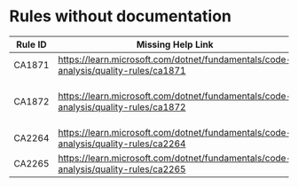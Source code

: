 # Rules without documentation

Rule ID | Missing Help Link | Title |
--------|-------------------|-------|
CA1871 | <https://learn.microsoft.com/dotnet/fundamentals/code-analysis/quality-rules/ca1871> | Do not pass a nullable struct to 'ArgumentNullException.ThrowIfNull' |
CA1872 | <https://learn.microsoft.com/dotnet/fundamentals/code-analysis/quality-rules/ca1872> | Prefer 'Convert.ToHexString' and 'Convert.ToHexStringLower' over call chains based on 'BitConverter.ToString' |
CA2264 | <https://learn.microsoft.com/dotnet/fundamentals/code-analysis/quality-rules/ca2264> | Do not pass a non-nullable value to 'ArgumentNullException.ThrowIfNull' |
CA2265 | <https://learn.microsoft.com/dotnet/fundamentals/code-analysis/quality-rules/ca2265> | Do not compare Span\<T> to 'null' or 'default' |

